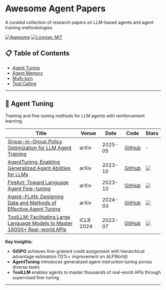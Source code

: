 # Awesome Agent Papers

A curated collection of research papers on LLM-based agents and agent training methodologies.

[![Awesome](https://awesome.re/badge.svg)](https://awesome.re)
[![License: MIT](https://img.shields.io/badge/License-MIT-yellow.svg)](https://opensource.org/licenses/MIT)

## 📋 Table of Contents
- [Agent Tuning](#agent-tuning)
- [Agent Memory](#agent-memory)
- [Multi-turn ](#multi-turn)
- [Tool Calling](#tool-calling)

---

## 🎯 Agent Tuning

Training and fine-tuning methods for LLM agents with reinforcement learning.

| Title | Venue | Date | Code | Stars |
|-------|-------|------|------|-------|
| [Group-in-Group Policy Optimization for LLM Agent Training](https://arxiv.org/abs/2505.10978) | arXiv | 2025-05 | [GitHub](https://github.com/langfengQ/verl-agent) | - |
| [AgentTuning: Enabling Generalized Agent Abilities for LLMs](https://arxiv.org/abs/2310.12823) | arXiv | 2023-10 | [GitHub](https://github.com/THUDM/AgentTuning) | ![](https://img.shields.io/github/stars/THUDM/AgentTuning?style=social) |
| [FireAct: Toward Language Agent Fine-tuning](https://arxiv.org/abs/2310.05915) | arXiv | 2023-10 | [GitHub](https://github.com/anchen1011/FireAct) | ![](https://img.shields.io/github/stars/anchen1011/FireAct?style=social) |
| [Agent-FLAN: Designing Data and Methods of Effective Agent Tuning](https://arxiv.org/abs/2403.12881) | arXiv | 2024-03 | [GitHub](https://github.com/InternLM/Agent-FLAN) | ![](https://img.shields.io/github/stars/InternLM/Agent-FLAN?style=social) |
| [ToolLLM: Facilitating Large Language Models to Master 16000+ Real-world APIs](https://arxiv.org/abs/2307.16789) | ICLR 2024 | 2023-07 | [GitHub](https://github.com/OpenBMB/ToolBench) | ![](https://img.shields.io/github/stars/OpenBMB/ToolBench?style=social) |

**Key Insights:**
- **GiGPO** achieves fine-grained credit assignment with hierarchical advantage estimation (12%+ improvement on ALFWorld)
- **AgentTuning** introduces generalized agent instruction tuning across diverse tasks
- **ToolLLM** enables agents to master thousands of real-world APIs through supervised fine-tuning

---
